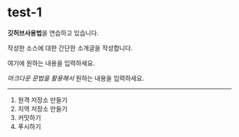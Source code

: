 # test-1

**깃허브사용법**을 연습하고 있습니다.

작성한 소스에 대한 간단한 소개글을 작성합니다.

여기에 원하는 내용을 입력하세요.

*마크다운 문법을 활용해서* 원하는 내용을 입력하세요.

---

1. 원격 저장소 만들기
2. 지역 저장소 만들기
3. 커밋하기
4. 푸시하기
